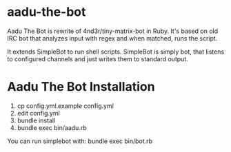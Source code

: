 # aadu-the-bot
Aadu The Bot is rewrite of 4nd3r/tiny-matrix-bot in Ruby. It's based on old IRC bot that analyzes input with regex and when matched, runs the script.

It extends SimpleBot to run shell scripts. SimpleBot is simply bot, that listens to configured channels and just writes them to standard output.

# Aadu The Bot Installation
1. cp config.yml.example config.yml
2. edit config.yml
3. bundle install
4. bundle exec bin/aadu.rb

You can run simplebot with: bundle exec bin/bot.rb
